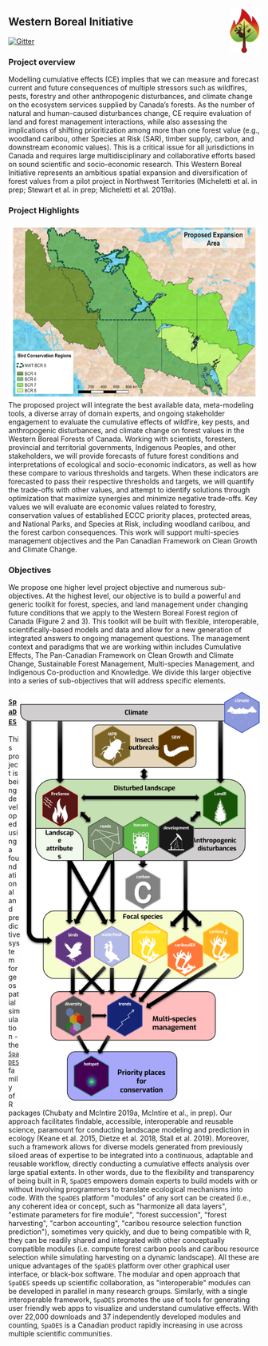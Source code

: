 <p>
<img src="https://github.com/PredictiveEcology/WBI_studyAreas/raw/main//figures/SpaDES_CS.png" align="right" width="60">
</p>

## Western Boreal Initiative

[![Gitter](https://badges.gitter.im/PredictiveEcology/western_boreal.svg)](https://gitter.im/PredictiveEcology/western_boreal?utm_source=badge&utm_medium=badge&utm_campaign=pr-badge)

### Project overview

Modelling cumulative effects (CE) implies that we can measure and forecast current and future consequences of multiple stressors such as wildfires, pests, forestry and other anthropogenic disturbances, and climate change on the ecosystem services supplied by Canada’s forests.
As the number of natural and human-caused disturbances change, CE require evaluation of land and forest management interactions, while also assessing the implications of shifting prioritization among more than one forest value (e.g., woodland caribou, other Species at Risk (SAR), timber supply, carbon, and downstream economic values).
This is a critical issue for all jurisdictions in Canada and requires large multidisciplinary and collaborative efforts based on sound scientific and socio-economic research.
This Western Boreal Initiative represents an ambitious spatial expansion and diversification of forest values from a pilot project in Northwest Territories (Micheletti et al. in prep; Stewart et al. in prep; Micheletti et al. 2019a).

### Project Highlights

<p>
<img src="https://github.com/PredictiveEcology/WBI_studyAreas/raw/main/figures/StudyAreaWBI.png" align="right">
</p>

The proposed project will integrate the best available data, meta-modeling tools, a diverse array of domain experts, and ongoing stakeholder engagement to evaluate the cumulative effects of wildfire, key pests, and anthropogenic disturbances, and climate change on forest values in the Western Boreal Forests of Canada.
Working with scientists, foresters, provincial and territorial governments, Indigenous Peoples, and other stakeholders, we will provide forecasts of future forest conditions and interpretations of ecological and socio-economic indicators, as well as how these compare to various thresholds and targets.
When these indicators are forecasted to pass their respective thresholds and targets, we will quantify the trade-offs with other values, and attempt to identify solutions through optimization that maximize synergies and minimize negative trade-offs.
Key values we will evaluate are economic values related to forestry, conservation values of established ECCC priority places, protected areas, and National Parks, and Species at Risk, including woodland caribou, and the forest carbon consequences.
This work will support multi-species management objectives and the Pan Canadian Framework on Clean Growth and Climate Change.

### Objectives

We propose one higher level project objective and numerous sub-objectives.
At the highest level, our objective is to build a powerful and generic toolkit for forest, species, and land management under changing future conditions that we apply to the Western Boreal Forest region of Canada (Figure 2 and 3).
This toolkit will be built with flexible, interoperable, scientifically-based models and data and allow for a new generation of integrated answers to ongoing management questions.
The management context and paradigms that we are working within includes Cumulative Effects, The Pan-Canadian Framework on Clean Growth and Climate Change, Sustainable Forest Management, Multi-species Management, and Indigenous Co-production and Knowledge.
We divide this larger objective into a series of sub-objectives that will address specific elements.

<p>
<img src="https://github.com/PredictiveEcology/WBI_studyAreas/raw/main/figures/WesternBorealArrowsDiagram.png" align="right" width="480">
</p>

### [`SpaDES`](https://spades.predictiveecology.org)

This project is being developed using a foundational and predictive system for geospatial simulation - the [`SpaDES`](https://spades.predictiveecology.org) family of R packages (Chubaty and McIntire 2019a, McIntire et al., in prep).
Our approach facilitates findable, accessible, interoperable and reusable science, paramount for conducting landscape modeling and prediction in ecology (Keane et al. 2015, Dietze et al. 2018, Stall et al. 2019).
Moreover, such a framework allows for diverse models generated from previously siloed areas of expertise to be integrated into a continuous, adaptable and reusable workflow, directly conducting a cumulative effects analysis over large spatial extents.
In other words, due to the flexibility and transparency of being built in R, `SpaDES` empowers domain experts to build models with or without involving programmers to translate ecological mechanisms into code.
With the `SpaDES` platform "modules" of any sort can be created (i.e., any coherent idea or concept, such as "harmonize all data layers", "estimate parameters for fire module", "forest succession", "forest harvesting", "carbon accounting", "caribou resource selection function prediction"), sometimes very quickly, and due to being compatible with R, they can be readily shared and integrated with other conceptually compatible modules (i.e. compute forest carbon pools and caribou resource selection  while simulating harvesting on a dynamic landscape).
All these are unique advantages of the `SpaDES` platform over other graphical user interface, or black-box software.
The modular and open approach that `SpaDES` speeds up scientific collaboration, as "interoperable" modules can be developed in parallel in many research groups.
Similarly, with a single interoperable framework, `SpaDES` promotes the use of tools for generating user friendly web apps to visualize and understand cumulative effects.
With over 22,000 downloads and 37 independently developed modules and counting, `SpaDES` is a Canadian product rapidly increasing in use across multiple scientific communities.
